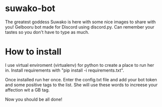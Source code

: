 # suwako-bot
The greatest goddess Suwako is here with some nice images to share with you! Gelbooru bot made for Discord using discord.py. Can remember your tastes so you don't have to type as much.

# How to install
I use virtual enviroment (virtualenv) for python to create a place to run her in.
Install requirements with "pip install -i requirements.txt".

Once installed run her once.
Enter the config.txt file and add your bot token and some positive tags to the list. She will use these words to increese your affection wit a GB tag.

Now you should be all done!
